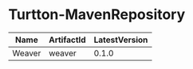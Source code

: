 # Turtton-MavenRepository

| Name   | ArtifactId | LatestVersion |
| ------ | ---------- | ------------- |
| Weaver | weaver     | 0.1.0         |
